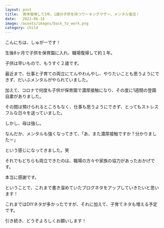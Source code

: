 ```yaml
---
layout: post
title:  育休復帰して1年。1歳の子供を持つワーキングマザー、メンタル復活！
date:   2022-06-16
image: /assets/images/back_to_work.png
category: child
---
```


こんにちは、しゅがーです！

生後8ヶ月で子供を保育園に入れ、職場復帰して約１年。

子供は早いもので、もうすぐ２歳です。

最近まで、仕事と子育ての両立にてんやわんやし、やりたいことも思うようにできず、だいぶメンタルがやられていました。

加えて、コロナで何度も子供が保育園で濃厚接触になり、その度に1週間の登園自粛がありました。

その間は預けられるところもなく、仕事も思うようにできず、とってもストレスフルな日々を送っていました。

しかし、母は強し。

なんだか、メンタルも強くなってきて、「あ、また濃厚接触ですか？分かりましたー」

という感じになってきました。笑

それでもどちらも両立できたのは、職場の方々や家族の協力があったおかげです。

本当に感謝です。

ということで、これまで書き溜めていたブログネタをアップしていきたいと思います！

これまではDIYネタが多かったですが、それに加えて、子育てネタも増える予定です。

引き続き、どうぞよろしくお願いします！



<br>
<br>
<br>
